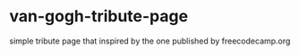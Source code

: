 # van-gogh-tribute-page

simple tribute page that inspired by the one published by freecodecamp.org
